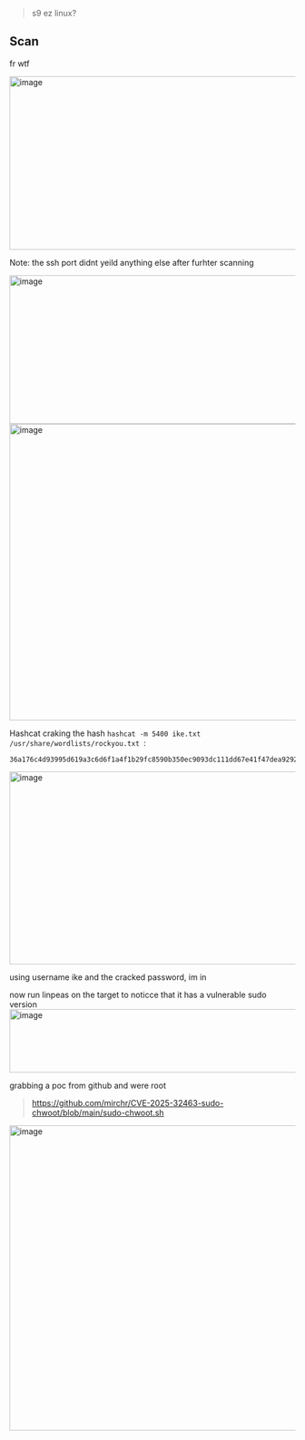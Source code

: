 > s9 ez linux?


Scan 
-

fr wtf 

<img width="963" height="306" alt="image" src="https://github.com/user-attachments/assets/a24c9e8c-b3bb-485a-b41d-53072c12a07d" />

Note: the ssh port didnt yeild anything else after furhter scanning


<img width="554" height="262" alt="image" src="https://github.com/user-attachments/assets/22781cde-935d-44d0-bfcf-8b17694225a7" />





<img width="1918" height="523" alt="image" src="https://github.com/user-attachments/assets/57c45151-6c8b-4952-b7f7-d815324a5e1e" />

Hashcat craking the hash ```hashcat -m 5400 ike.txt /usr/share/wordlists/rockyou.txt ```: 
```
36a176c4d93995d619a3c6d6f1a4f1b29fc8590b350ec9093dc111dd67e41f47dea929288ed1848c9d3e99405a945489f871987dd76d12eec58e2137cd5b4128e38c49cea1d7c308753b05da513c1ea8c2296b781f352733e4bfe29cc5735a537df0caabd332f8556883fc94d204e16a6750d6590090ac31bc248e43e02aea68:27d82496452b27aab9238452329e42649d81f04e7bd7b1561b2259ce228c356cab36df3c9d13b647c6d49d319c74d6978658cbb1ffe3cbe884f01f2ae0fb8370f2435b3d4a104f73499a65e456342d5e178b37c91f4be7039548f1a838b33361328828fbccc19295400615051c0fcfb849d54bc4bafe27bec80ff4fa628a3228:95ee3f7c956c2725:6b348a56f0015a1e:00000001000000010000009801010004030000240101000080010005800200028003000180040002800b0001000c000400007080030000240201000080010005800200018003000180040002800b0001000c000400007080030000240301000080010001800200028003000180040002800b0001000c000400007080000000240401000080010001800200018003000180040002800b0001000c000400007080:03000000696b6540657870726573737761792e68:fc4bea72c500e800b33719f6741436648e3ee52c:e281c604b71509e9c4337a53703c2b48acb8125a53291fe20a2773dafacff876:382d7e3d0db7beb95626e5e9c506a5d5cc149be7:freakingrockstarontheroad
```


<img width="841" height="340" alt="image" src="https://github.com/user-attachments/assets/5b396e9c-e780-41fa-b6d3-3ddd8f38194a" />

using username ike and the cracked password, im in 


now run linpeas on the target to noticce that it has a vulnerable sudo version
<img width="808" height="112" alt="image" src="https://github.com/user-attachments/assets/4f91afc3-713c-4c4c-a9fd-cc51e3224cef" />



grabbing a poc from github and were root 
> https://github.com/mirchr/CVE-2025-32463-sudo-chwoot/blob/main/sudo-chwoot.sh
<img width="1391" height="538" alt="image" src="https://github.com/user-attachments/assets/65f3e2e1-c87d-4e71-87b3-b69fa0172ddf" />

